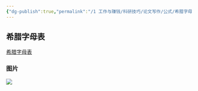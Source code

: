 ```yaml
---
{"dg-publish":true,"permalink":"/1 工作与赚钱/科研技巧/论文写作/公式/希腊字母/","title":"希腊字母"}
---
```



## 希腊字母表
[希腊字母表](https://www.xdf.cn/zhuanti/bd_greekalphabet/index.html)
### 图片
![](/img/user/resources/attachments/20231106希腊字母.png)